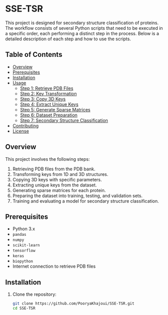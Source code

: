 # SSE-TSR

This project is designed for secondary structure classification of proteins. The workflow consists of several Python scripts that need to be executed in a specific order, each performing a distinct step in the process. Below is a detailed description of each step and how to use the scripts.

## Table of Contents

- [Overview](#overview)
- [Prerequisites](#prerequisites)
- [Installation](#installation)
- [Usage](#usage)
  - [Step 1: Retrieve PDB Files](#step-1-retrieve-pdb-files)
  - [Step 2: Key Transformation](#step-2-key-transformation)
  - [Step 3: Copy 3D Keys](#step-3-copy-3d-keys)
  - [Step 4: Extract Unique Keys](#step-4-extract-unique-keys)
  - [Step 5: Generate Sparse Matrices](#step-5-generate-sparse-matrices)
  - [Step 6: Dataset Preparation](#step-6-dataset-preparation)
  - [Step 7: Secondary Structure Classification](#step-7-secondary-structure-classification)
- [Contributing](#contributing)
- [License](#license)

## Overview

This project involves the following steps:

1. Retrieving PDB files from the PDB bank.
2. Transforming keys from 1D and 3D structures.
3. Copying 3D keys with specific parameters.
4. Extracting unique keys from the dataset.
5. Generating sparse matrices for each protein.
6. Preparing the dataset into training, testing, and validation sets.
7. Training and evaluating a model for secondary structure classification.

## Prerequisites

- Python 3.x
- `pandas`
- `numpy`
- `scikit-learn`
- `tensorflow`
- `keras`
- `biopython`
- Internet connection to retrieve PDB files

## Installation

1. Clone the repository:
   ```bash
   git clone https://github.com/PooryaKhajoui/SSE-TSR.git
   cd SSE-TSR
